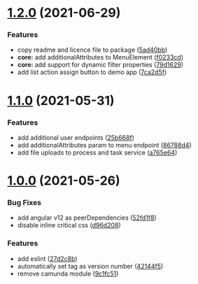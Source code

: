 # [1.2.0](https://github.com/umb/curo-frontend/compare/1.1.0...1.2.0) (2021-06-29)


### Features

* copy readme and licence file to package ([5ad40bb](https://github.com/umb/curo-frontend/commit/5ad40bb82a2c5ad81fcbf931ce41d8faf1e001c7))
* **core:** add additionalAttributes to MenuElement ([f0233cd](https://github.com/umb/curo-frontend/commit/f0233cdc763c90414ed4f206b1675bd8eb8aa9de))
* **core:** add support for dynamic filter properties ([79d1629](https://github.com/umb/curo-frontend/commit/79d1629b538daae2e00c19ab44a6af8eb426649a))
* add list action assign button to demo app ([7ca2d5f](https://github.com/umb/curo-frontend/commit/7ca2d5fb241f4be4eb19efce18571fd27cf70972))



# [1.1.0](https://github.com/umb/curo-frontend/compare/1.0.0...1.1.0) (2021-05-31)


### Features

* add additional user endpoints ([25b668f](https://github.com/umb/curo-frontend/commit/25b668fe03bb24afa5ef118fcdcb30bd4be48201))
* add additionalAttributes param to menu endpoint ([86788d4](https://github.com/umb/curo-frontend/commit/86788d49124a7990ae37c5069c7b043846724fdc))
* add file uploads to process and task service ([a765e64](https://github.com/umb/curo-frontend/commit/a765e6479a7e5d1857bb07feebecc48f5d9a596c))



# [1.0.0](https://github.com/umb/curo-frontend/compare/0.0.20...1.0.0) (2021-05-26)


### Bug Fixes

* add angular v12 as peerDependencies ([52fd1f8](https://github.com/umb/curo-frontend/commit/52fd1f8fe5df5e684b72a8ccfcac426ad32a117b))
* disable inline critical css ([d96d208](https://github.com/umb/curo-frontend/commit/d96d208af82f037c05bde594481ef44f2a15529a))


### Features

* add eslint ([27d2c8b](https://github.com/umb/curo-frontend/commit/27d2c8b4ce9271133b7ac9e8f8f062869569d612))
* automatically set tag as version number ([42144f5](https://github.com/umb/curo-frontend/commit/42144f52614041f8f4220e0028b1cdabaf5dae0c))
* remove camunda module ([9c1fc51](https://github.com/umb/curo-frontend/commit/9c1fc5135940867076f99181676c75f1024e7958))




